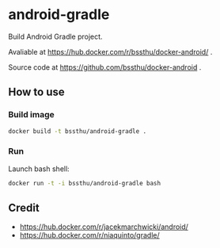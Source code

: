 # android-gradle

Build Android Gradle project.

Avaliable at https://hub.docker.com/r/bssthu/docker-android/ .

Source code at https://github.com/bssthu/docker-android .

## How to use

### Build image
```bash
docker build -t bssthu/android-gradle .
```

### Run
Launch bash shell:
```bash
docker run -t -i bssthu/android-gradle bash
```


## Credit
- https://hub.docker.com/r/jacekmarchwicki/android/
- https://hub.docker.com/r/niaquinto/gradle/
